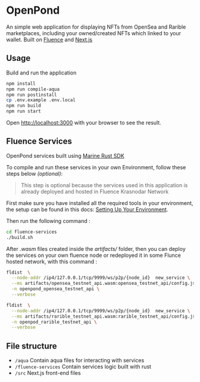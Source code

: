 # OpenPond

An simple web application for displaying NFTs from OpenSea and Rarible marketplaces, including your owned/created NFTs which linked to your wallet. Built on [Fluence](https://fluence.network/) and [Next.js](https://nextjs.org/)

## Usage

Build and run the application

```bash
npm install
npm run compile-aqua
npm run postinstall
cp .env.example .env.local
npm run build
npm run start
```

Open [http://localhost:3000](http://localhost:3000) with your browser to see the result.

## Fluence Services

OpenPond services built using [Marine Rust SDK](https://doc.fluence.dev/docs/knowledge_aquamarine/marine/marine-rs-sdk)

To compile and run these services in your own Environment, follow these steps below _(optional)_:

> This step is optional because the services used in this application is already deployed and hosted in Fluence Krasnodar Network

First make sure you have installed all the required tools in your environment, the setup can be found in this docs: [Setting Up Your Environment](https://doc.fluence.dev/docs/tutorials_tutorials/recipes_setting_up).

Then run the following command :

```bash
cd fluence-services
./build.sh
```

After _.wasm_ files created inside the _artifacts/_ folder, then you can deploy the services on your own fluence node or redeployed it in some Flunce hosted network, with this command :

```bash
fldist  \
  --node-addr /ip4/127.0.0.1/tcp/9999/ws/p2p/{node_id}  new_service \
  --ms artifacts/opensea_testnet_api.wasm:opensea_testnet_api/config.json \
  -n openpond_opensea_testnet_api \
  --verbose

fldist  \
  --node-addr /ip4/127.0.0.1/tcp/9999/ws/p2p/{node_id}  new_service \
  --ms artifacts/rarible_testnet_api.wasm:rarible_testnet_api/config.json \
  -n openpod_rarible_testnet_api \
  --verbose
```

## File structure

- `/aqua` Contain aqua files for interacting with services
- `/fluence-services` Contain services logic built with rust
- `/src` Next.js front-end files
